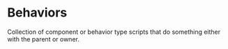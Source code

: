 # Behaviors

Collection of component or behavior type scripts that do something either with the parent or owner.
